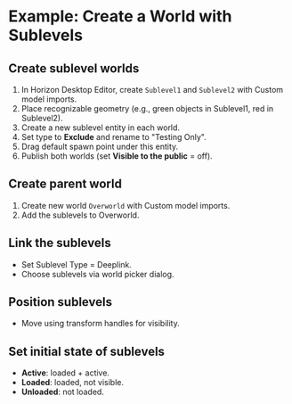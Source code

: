 # Example: Create a World with Sublevels

## Create sublevel worlds
1. In Horizon Desktop Editor, create `Sublevel1` and `Sublevel2` with Custom model imports.
2. Place recognizable geometry (e.g., green objects in Sublevel1, red in Sublevel2).
3. Create a new sublevel entity in each world.
4. Set type to **Exclude** and rename to "Testing Only".
5. Drag default spawn point under this entity.
6. Publish both worlds (set **Visible to the public** = off).

## Create parent world
1. Create new world `Overworld` with Custom model imports.
2. Add the sublevels to Overworld.

## Link the sublevels
- Set Sublevel Type = Deeplink.  
- Choose sublevels via world picker dialog.  

## Position sublevels
- Move using transform handles for visibility.  

## Set initial state of sublevels
- **Active**: loaded + active.  
- **Loaded**: loaded, not visible.  
- **Unloaded**: not loaded.  

